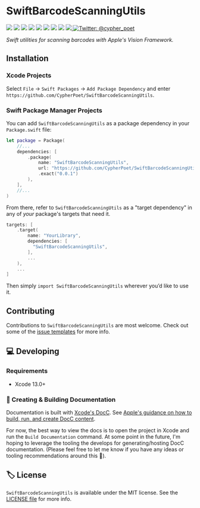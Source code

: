 # SwiftBarcodeScanningUtils

<!-- Header Logo -->

<!-- <div align="center">
   <img width="600px" src="./Extras/banner-logo.png" alt="Banner Logo">
</div> -->


<!-- Badges -->

<p>
    <img src="https://img.shields.io/badge/Swift-5.5-F06C33.svg" />
    <img src="https://img.shields.io/badge/iOS-15.0+-865EFC.svg" />
    <img src="https://img.shields.io/badge/iPadOS-15.0+-F65EFC.svg" />
    <img src="https://img.shields.io/badge/macOS-12.0+-179AC8.svg" />
    <img src="https://img.shields.io/badge/tvOS-15.0+-41465B.svg" />
    <img src="https://img.shields.io/badge/watchOS-8.0+-1FD67A.svg" />
    <img src="https://img.shields.io/badge/License-MIT-blue.svg" />
    <img src="https://github.com/CypherPoet/SwiftBarcodeScanningUtils/workflows/Build%20&%20Test/badge.svg" />
    <a href="https://github.com/apple/swift-package-manager">
      <img src="https://img.shields.io/badge/spm-compatible-brightgreen.svg?style=flat" />
    </a>
    <a href="https://twitter.com/cypher_poet">
        <img src="https://img.shields.io/badge/Contact-@cypher_poet-lightgrey.svg?style=flat" alt="Twitter: @cypher_poet" />
    </a>
</p>


<p align="center">

_Swift utilities for scanning barcodes with Apple's Vision Framework._

<p />


## Installation

### Xcode Projects

Select `File` -> `Swift Packages` -> `Add Package Dependency` and enter `https://github.com/CypherPoet/SwiftBarcodeScanningUtils`.


### Swift Package Manager Projects

You can add `SwiftBarcodeScanningUtils` as a package dependency in your `Package.swift` file:

```swift
let package = Package(
    //...
    dependencies: [
        .package(
            name: "SwiftBarcodeScanningUtils",
            url: "https://github.com/CypherPoet/SwiftBarcodeScanningUtils",
            .exact("0.0.1")
        ),
    ],
    //...
)
```


<!-- 🔑 UNCOMMENT THE INSTRUCTIONS BELOW IF THE GITHUB REPO NAME MATCHES THE LIBRARY NAME 👇 -->

From there, refer to `SwiftBarcodeScanningUtils` as a "target dependency" in any of _your_ package's targets that need it.

```swift
targets: [
    .target(
        name: "YourLibrary",
        dependencies: [
          "SwiftBarcodeScanningUtils",
        ],
        ...
    ),
    ...
]
```

<!-- 🔑 UNCOMMENT THE INSTRUCTIONS BELOW IF THE GITHUB REPO NAME DOESN'T MATCH THE LIBRARY NAME 👇 -->

<!-- From there, refer to the `SwiftBarcodeScanningUtils` "product" delivered by the `SwiftBarcodeScanningUtils` "package" inside of any of your project's target dependencies:

```swift
targets: [
    .target(
        name: "YourLibrary",
        dependencies: [
            .product(
                name: "SwiftBarcodeScanningUtils",
                package: "SwiftBarcodeScanningUtils"
            ),
        ],
        ...
    ),
    ...
]
``` -->

Then simply `import SwiftBarcodeScanningUtils` wherever you’d like to use it.


<!--
    🔑 UNCOMMENT THE INSTRUCTIONS BELOW IF USING THE `@_exported` feature
    might be handy. 👇
-->

<!-- **📝 Note:** To make the library available to your entire project, you could also leverage the [functionality of the `@_exported` keyword](https://forums.swift.org/t/package-manager-exported-dependencies/11615) by placing the following line somewhere at the top level of your project:

```swift
@_exported import SwiftBarcodeScanningUtils
``` -->

## Contributing

Contributions to `SwiftBarcodeScanningUtils` are most welcome. Check out some of the [issue templates](./.github/ISSUE_TEMPLATE/) for more info.



## 💻 Developing

### Requirements

- Xcode 13.0+


### 📜 Creating & Building Documentation

Documentation is built with [Xcode's DocC](https://developer.apple.com/documentation/docc). See [Apple's guidance on how to build, run, and create DocC content](https://developer.apple.com/documentation/docc/api-reference-syntax).

For now, the best way to view the docs is to open the project in Xcode and run the `Build Documentation` command. At some point in the future, I'm hoping to leverage the tooling the develops for generating/hosting DocC documentation. (Please feel free to let me know if you have any ideas or tooling recommendations around this 🙂).


## 🏷 License

`SwiftBarcodeScanningUtils` is available under the MIT license. See the [LICENSE file](./LICENSE) for more info.
